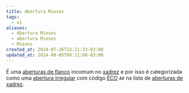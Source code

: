 ```yaml
---
title: Abertura Mieses
tags:
  - v1
aliases:
  - Abertura Mieses
  - abertura Mieses
  - Mieses
created_at: 2024-07-26T13:21:33-03:00
updated_at: 2024-08-05T09:11:08-03:00
---
```


É uma [aberturas de flanco](../../../rascunhos/2024/07/2024-07-06-Aberturas_de_flanco.md) incomum no [xadrez](../../../sementes/2024/07/2024-07-06-Xadrez.md) e por isso é categorizada como uma [abertura irregular](../../../sementes/2024/07/2024-07-06-Aberturas_irregulares.md) com código [ECO](../../../sementes/2024/07/2024-07-07-Encyclopaedia_of_Chess_Openings.md) `A0` na lista de [aberturas de xadrez](../../../rascunhos/2024/07/2024-07-06-Aberturas_de_xadrez.md).